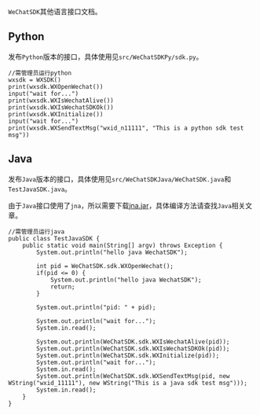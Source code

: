 
`WeChatSDK`其他语言接口文档。

## Python

发布`Python`版本的接口，具体使用见`src/WeChatSDKPy/sdk.py`。

```
//需管理员运行python
wxsdk = WXSDK()
print(wxsdk.WXOpenWechat())
input("wait for...")
print(wxsdk.WXIsWechatAlive())
print(wxsdk.WXIsWechatSDKOk())
print(wxsdk.WXInitialize())
input("wait for...")
print(wxsdk.WXSendTextMsg("wxid_n11111", "This is a python sdk test msg"))
```

## Java

发布`Java`版本的接口，具体使用见`src/WeChatSDKJava/WeChatSDK.java`和`TestJavaSDK.java`。

由于`Java`接口使用了`jna`，所以需要下载[jna.jar](http://repo1.maven.org/maven2/net/java/dev/jna/jna/5.2.0/jna-5.2.0.jar)，具体编译方法请查找`Java`相关文章。

```
//需管理员运行java
public class TestJavaSDK {
    public static void main(String[] argv) throws Exception {
        System.out.println("hello java WechatSDK");

        int pid = WeChatSDK.sdk.WXOpenWechat();
        if(pid <= 0) {
            System.out.println("hello java WechatSDK");
            return;
        }

        System.out.println("pid: " + pid);

        System.out.println("wait for...");
        System.in.read();

        System.out.println(WeChatSDK.sdk.WXIsWechatAlive(pid));
        System.out.println(WeChatSDK.sdk.WXIsWechatSDKOk(pid));
        System.out.println(WeChatSDK.sdk.WXInitialize(pid));
        System.out.println("wait for...");
        System.in.read();
        System.out.println(WeChatSDK.sdk.WXSendTextMsg(pid, new WString("wxid_11111"), new WString("This is a java sdk test msg")));
        System.in.read();
    }
}
```

